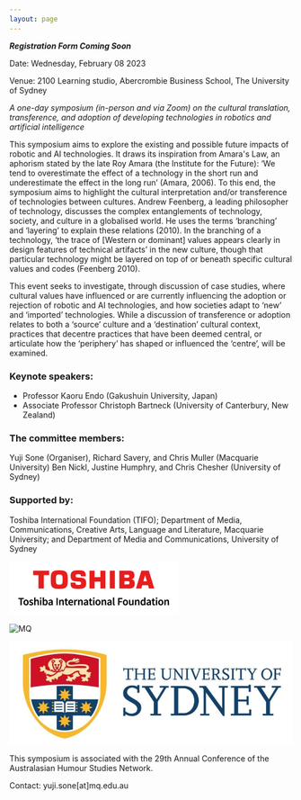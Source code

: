 ```yaml
---
layout: page
---
```


***Registration Form Coming Soon***

Date: 	Wednesday, February 08 2023

Venue: 2100 Learning studio, Abercrombie Business School, The University of Sydney

*A one-day symposium (in-person and via Zoom) on the cultural translation, transference, and adoption of developing technologies in robotics and artificial intelligence*

This symposium aims to explore the existing and possible future impacts of robotic and AI technologies. It draws its inspiration from Amara's Law, an aphorism stated by the late Roy Amara (the Institute for the Future): ‘We tend to overestimate the effect of a technology in the short run and underestimate the effect in the long run’ (Amara, 2006). To this end, the symposium aims to highlight the cultural interpretation and/or transference of technologies between cultures. Andrew Feenberg, a leading philosopher of technology, discusses the complex entanglements of technology, society, and culture in a globalised world. He uses the terms ‘branching’ and ‘layering’ to explain these relations (2010). In the branching of a technology, ‘the trace of [Western or dominant] values appears clearly in design features of technical artifacts’ in the new culture, though that particular technology might be layered on top of or beneath specific cultural values and codes (Feenberg 2010). 

This event seeks to investigate, through discussion of case studies, where cultural values have influenced or are currently influencing the adoption or rejection of robotic and AI technologies, and how societies adapt to ‘new’ and ‘imported’ technologies. While a discussion of transference or adoption relates to both a ‘source’ culture and a ‘destination’ cultural context, practices that decentre practices that have been deemed central, or articulate how the ‘periphery’ has shaped or influenced the ‘centre’, will be examined. 

### Keynote speakers: 
- Professor Kaoru Endo (Gakushuin University, Japan)
- Associate Professor Christoph Bartneck (University of Canterbury, New Zealand)

### The committee members:
Yuji Sone (Organiser), Richard Savery, and Chris Muller (Macquarie University)
Ben Nickl, Justine Humphry, and Chris Chesher (University of Sydney)

### Supported by: 
Toshiba International Foundation (TIFO); Department of Media, Communications, Creative Arts, Language and Literature, Macquarie University; and Department of Media and Communications, University of Sydney

![Toshiba](images/toshiba.png)

![MQ](images/mg.png)

![MQ](images/u-of-sydney.jpg)


This symposium is associated with the 29th Annual Conference of the Australasian Humour Studies Network. 

Contact: yuji.sone[at]mq.edu.au
